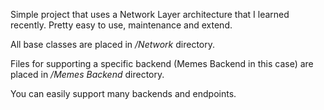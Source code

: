 Simple project that uses a Network Layer architecture that I learned recently. Pretty easy to use, maintenance and extend.

All base classes are placed in */Network* directory.

Files for supporting a specific backend (Memes Backend in this case) are placed in */Memes Backend* directory.

You can easily support many backends and endpoints.
